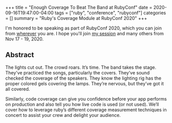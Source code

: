 +++
title = "Enough Coverage To Beat The Band at RubyConf"
date = 2020-09-16T19:47:00-04:00
tags = ["ruby", "conference", "rubyconf"]
categories = []
summary = "Ruby's Coverage Module at RubyConf 2020"
+++

I'm honored to be speaking as part of RubyConf 2020, which you can join from
[wherever](http://rubyconf.org/) you are. I hope you'll join [my session](http://rubyconf.org/program/sessions#session-1044) and many others from Nov
17 - 19, 2020.

## Abstract

The lights cut out. The crowd roars. It’s time. The band takes the stage. They’ve practiced the songs, particularly the covers. They’ve sound checked the coverage of the speakers. They know the lighting rig has the proper colored gels covering the lamps. They’re nervous, but they’ve got it all covered.

Similarly, code coverage can give you confidence before your app performs on production and also tell you how live code is used (or not used). We’ll cover how to leverage ruby’s different coverage measurement techniques in concert to assist your crew and delight your audience.
